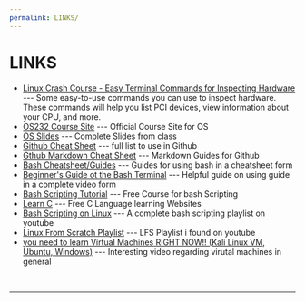 ```yaml
---
permalink: LINKS/
---
```


# LINKS

* [Linux Crash Course - Easy Terminal Commands for Inspecting Hardware](https://youtu.be/oGyJr-iUwt8?si=59V2boc0XfmlFekg) --- 
Some easy-to-use commands you can use to inspect hardware. 
These commands will help you list PCI devices, view information about your CPU, and more.
* [OS232 Course Site](https://os.vlsm.org/) ---
Official Course Site for OS
* [OS Slides](https://github.com/os2xx/os/tree/master/Slides/) ---
Complete Slides from class
* [Github Cheat Sheet](https://education.github.com/git-cheat-sheet-education.pdf) ---
full list to use in Github
* [Gthub Markdown Cheat Sheet](https://github.com/adam-p/markdown-here/wiki/Markdown-Cheatsheet) ---
Markdown Guides for Github
* [Bash Cheatsheet/Guides](https://devhints.io/bash) --- Guides for using bash in a cheatsheet form
* [Beginner's Guide ot the Bash Terminal](https://www.youtube.com/watch?v=oxuRxtrO2Ag&pp=ygUOZ3VpZGVzIG9uIGJhc2g%3D0) --- Helpful guide on using guide in a complete video form
* [Bash Scripting Tutorial](https://www.freecodecamp.org/news/bash-scripting-tutorial-linux-shell-script-and-command-line-for-beginners/) --- Free Course for bash Scripting
* [Learn C](https://www.learn-c.org/) --- Free C Language learning Websites
* [Bash Scripting on Linux](https://www.youtube.com/watch?v=2733cRPudvI&list=PLT98CRl2KxKGj-VKtApD8-zCqSaN2mD4w) --- A complete bash scripting playlist on youtube
* [Linux From Scratch Playlist](https://www.youtube.com/watch?v=2YykwZHdvD8&list=PLyc5xVO2uDsB4gJ2dPySvs2eK_roFwKeb) --- LFS Playlist i found on youtube
* [you need to learn Virtual Machines RIGHT NOW!! (Kali Linux VM, Ubuntu, Windows)](https://www.youtube.com/watch?v=wX75Z-4MEoM&pp=ygVPeW91IG5lZWQgdG8gbGVhcm4gVmlydHVhbCBNYWNoaW5lcyBSSUdIVCBOT1chISAoS2FsaSBMaW51eCBWTSwgVWJ1bnR1LCBXaW5kb3dzKQ%3D%3D) --- Interesting video regarding virutal machines in general
<br>
<hr>
